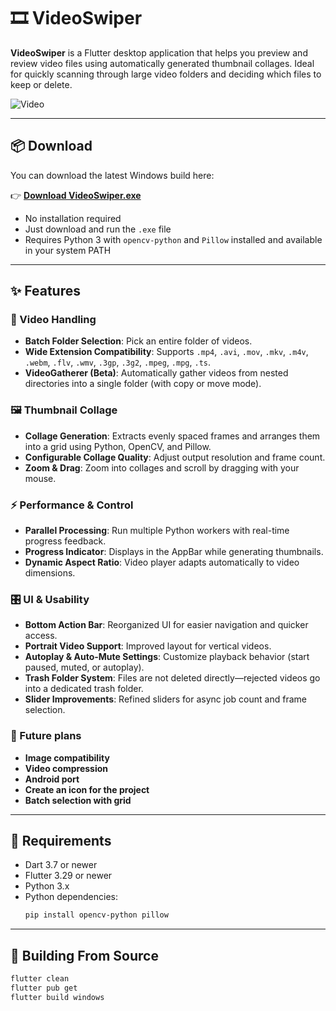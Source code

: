# 🎞️ VideoSwiper

**VideoSwiper** is a Flutter desktop application that helps you preview and review video files using automatically generated thumbnail collages.
Ideal for quickly scanning through large video folders and deciding which files to keep or delete.

![Video](video.gif)

---

## 📦 Download

You can download the latest Windows build here:

👉 **[Download VideoSwiper.exe](https://github.com/andrymas/VideoSwiper/releases/download/v1.1.0/VideoSwiper1.1.0.zip)**

- No installation required  
- Just download and run the `.exe` file  
- Requires Python 3 with `opencv-python` and `Pillow` installed and available in your system PATH  

---

## ✨ Features

### 📁 Video Handling
- **Batch Folder Selection**: Pick an entire folder of videos.
- **Wide Extension Compatibility**: Supports `.mp4`, `.avi`, `.mov`, `.mkv`, `.m4v`, `.webm`, `.flv`, `.wmv`, `.3gp`, `.3g2`, `.mpeg`, `.mpg`, `.ts`.
- **VideoGatherer (Beta)**: Automatically gather videos from nested directories into a single folder (with copy or move mode).

### 🖼️ Thumbnail Collage
- **Collage Generation**: Extracts evenly spaced frames and arranges them into a grid using Python, OpenCV, and Pillow.
- **Configurable Collage Quality**: Adjust output resolution and frame count.
- **Zoom & Drag**: Zoom into collages and scroll by dragging with your mouse.

### ⚡ Performance & Control
- **Parallel Processing**: Run multiple Python workers with real-time progress feedback.
- **Progress Indicator**: Displays in the AppBar while generating thumbnails.
- **Dynamic Aspect Ratio**: Video player adapts automatically to video dimensions.

### 🎛️ UI & Usability
- **Bottom Action Bar**: Reorganized UI for easier navigation and quicker access.
- **Portrait Video Support**: Improved layout for vertical videos.
- **Autoplay & Auto-Mute Settings**: Customize playback behavior (start paused, muted, or autoplay).
- **Trash Folder System**: Files are not deleted directly—rejected videos go into a dedicated trash folder.
- **Slider Improvements**: Refined sliders for async job count and frame selection.

### 🔮 Future plans
- **Image compatibility**
- **Video compression**
- **Android port**
- **Create an icon for the project**
- **Batch selection with grid**

---

## 🧰 Requirements

- Dart 3.7 or newer  
- Flutter 3.29 or newer  
- Python 3.x  
- Python dependencies:
  ```bash
  pip install opencv-python pillow


---
## 🔧 Building From Source

  ```bash
  flutter clean
  flutter pub get
  flutter build windows